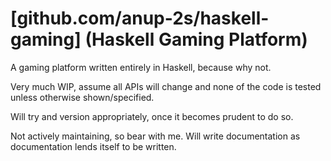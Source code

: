 # [github.com/anup-2s/haskell-gaming] (Haskell Gaming Platform)

A gaming platform written entirely in Haskell, because why not.

Very much WIP, assume all APIs will change and none of the code is tested unless otherwise shown/specified.

Will try and version appropriately, once it becomes prudent to do so.

Not actively maintaining, so bear with me. Will write documentation as documentation lends itself to be written.
